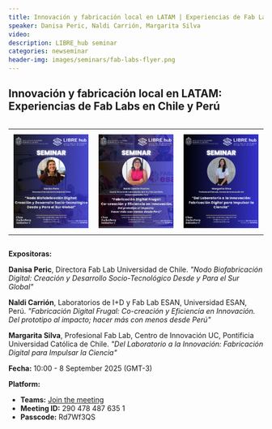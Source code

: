 ```yaml
---
title: Innovación y fabricación local en LATAM | Experiencias de Fab Labs en Chile y Perú
speaker: Danisa Peric, Naldi Carrión, Margarita Silva
video: 
description: LIBRE_hub seminar
categories: newseminar
header-img: images/seminars/fab-labs-flyer.png
---
```


## Innovación y fabricación local en LATAM: Experiencias de Fab Labs en Chile y Perú

<div style="overflow-x:auto;">
  <table style="width:100%; border:none;">
    <tr>
      <td style="text-align:center; vertical-align:top; padding:10px; width:33.33%;">
          <img src="/images/seminars/danisa-peric-flyer.png" style="max-width:100%; height:auto;">
      </td>
      <td style="text-align:center; vertical-align:top; padding:10px; width:33.33%;">
          <img src="/images/seminars/naldi-carrion-flyer.png" style="max-width:100%; height:auto;">
      </td>
      <td style="text-align:center; vertical-align:top; padding:10px; width:33.33%;">
          <img src="/images/seminars/margarita-silva-flyer.png" style="max-width:100%; height:auto;">
      </td>
    </tr>
  </table>
</div>

**Expositoras:**

**Danisa Peric**, Directora Fab Lab Universidad de Chile. _"Nodo Biofabricación Digital: Creación y Desarrollo Socio-Tecnológico Desde y Para el Sur Global"_

**Naldi Carrión**, Laboratorios de I+D y Fab Lab ESAN, Universidad ESAN, Perú. _"Fabricación Digital Frugal: Co-creación
y Eficiencia en Innovación. Del prototipo al impacto; hacer más con menos desde Perú"_

**Margarita Silva**, Profesional Fab Lab, Centro de Innovación UC, Pontificia Universidad Católica de Chile. _"Del Laboratorio a la Innovación: Fabricación Digital para Impulsar la Ciencia"_

**Fecha:** 10:00 - 8 September 2025 (GMT-3)

**Platform:**
- **Teams:** [Join the meeting](https://nam10.safelinks.protection.outlook.com/ap/t-59584e83/?url=https%3A%2F%2Fteams.microsoft.com%2Fl%2Fmeetup-join%2F19%253ameeting_OTkwMTVkYTMtMWVhOS00M2MwLTg2ZWItYjA1MWY1OWI1OWEz%2540thread.v2%2F0%3Fcontext%3D%257b%2522Tid%2522%253a%25225ff5d9fa-f83f-4ac1-a4d2-eb48ea0a00d2%2522%252c%2522Oid%2522%253a%2522b066b156-36d2-4bf1-8723-85ab0bba4b91%2522%257d&data=05%7C02%7Cpgpadilla%40uc.cl%7Cc7208f8a62154cdb916408ddead90de3%7C5ff5d9faf83f4ac1a4d2eb48ea0a00d2%7C0%7C0%7C638924940398535716%7CUnknown%7CTWFpbGZsb3d8eyJFbXB0eU1hcGkiOnRydWUsIlYiOiIwLjAuMDAwMCIsIlAiOiJXaW4zMiIsIkFOIjoiTWFpbCIsIldUIjoyfQ%3D%3D%7C0%7C%7C%7C&sdata=Bzu8v%2B7FwR8WEyzWQXdSYWbVarMJUPFPa3oXHP7cwWA%3D&reserved=0)
- **Meeting ID:** 290 478 487 635 1
- **Passcode:** Rd7Wf3QS